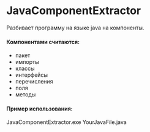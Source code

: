 # JavaComponentExtractor
Разбивает программу на языке java на компоненты.

#### Компонентами считаются:
* пакет
* импорты
* классы
* интерфейсы
* перечисления
* поля
* методы
 
#### Пример использования:
JavaComponentExtractor.exe YourJavaFile.java
